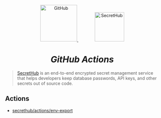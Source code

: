 <p align="center">
  <a href="https://github.com/features/actions">
    <img src="https://upload.wikimedia.org/wikipedia/commons/9/91/Octicons-mark-github.svg" alt="GitHub" width="120">
  </a>
  <img width="50px"/>
  <a href="https://secrethub.io">
    <img src="https://secrethub.io/img/secrethub-logo-shield.svg" alt="SecretHub" width="96">
  </a>
</p>
<h1 align="center">
  <i>GitHub Actions</i>
</h1>

> [SecretHub](https://secrethub.io) is an end-to-end encrypted secret management service that helps developers keep database passwords, API keys, and other secrets out of source code.

## Actions

- [secrethub/actions/env-export](./env-export)

